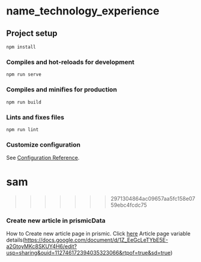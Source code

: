 # name_technology_experience

## Project setup
```
npm install
```

### Compiles and hot-reloads for development
```
npm run serve
```

### Compiles and minifies for production
```
npm run build
```

### Lints and fixes files
```
npm run lint
```

### Customize configuration
See [Configuration Reference](https://cli.vuejs.org/config/).
# sam
>>>>>>> 2971304864ac09657aa5fc158e0759ebc4fcdc75

### Create new article in prismicData
How to Create new article page in prismic. Click [here](https://docs.google.com/document/d/1ylHLclKL_hQuS9jZ1Fj5IzVmNF9HYL_9zbDt-pTrK7Q/edit)
Article page variable details(https://docs.google.com/document/d/1Z_EeGcLeTYbE5E-a2GtoyMKc8SKUY4H6/edit?usp=sharing&ouid=112746172394035323066&rtpof=true&sd=true)
